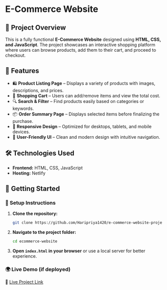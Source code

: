 # E-Commerce Website

## 📌 Project Overview
This is a fully functional **E-Commerce Website** designed using **HTML, CSS, and JavaScript**. The project showcases an interactive shopping platform where users can browse products, add them to their cart, and proceed to checkout.

## 🎯 Features
- 🛍️ **Product Listing Page** – Displays a variety of products with images, descriptions, and prices.
- 🛒 **Shopping Cart** – Users can add/remove items and view the total cost.
- 🔍 **Search & Filter** – Find products easily based on categories or keywords.
- 📦 **Order Summary Page** – Displays selected items before finalizing the purchase.
- 📱 **Responsive Design** – Optimized for desktops, tablets, and mobile devices.
- 🎨 **User-Friendly UI** – Clean and modern design with intuitive navigation.

## 🛠️ Technologies Used
- **Frontend:** HTML, CSS, JavaScript
- **Hosting:** Netlify

## 🚀 Getting Started
### 🔧 Setup Instructions
1. **Clone the repository:**
   ```bash
   git clone https://github.com/Haripriya1420/e-commerce-website-project.git
   ```
2. **Navigate to the project folder:**
   ```bash
   cd ecommerce-website
   ```
3. **Open `index.html` in your browser** or use a local server for better experience.

### 🌍 Live Demo (if deployed)
🔗 [Live Project Link](https://carafashions.netlify.app/)

